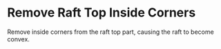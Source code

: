 Remove Raft Top Inside Corners
====
Remove inside corners from the raft top part, causing the raft to become convex.